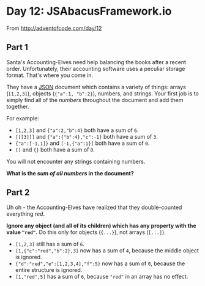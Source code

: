 Day 12: JSAbacusFramework.io
===

From http://adventofcode.com/day/12

Part 1
---

Santa's Accounting-Elves need help balancing the books after a recent order.  Unfortunately, their accounting software uses a peculiar storage format.  That's where you come in.

They have a [JSON](http://json.org/) document which contains a variety of things: arrays (`[1,2,3]`), objects (`{"a":1, "b":2}`), numbers, and strings.  Your first job is to simply find all of the _numbers_ throughout the document and add them together.

For example:

- `[1,2,3]` and `{"a":2,"b":4}` both have a sum of `6`.
- `[[[3]]]` and `{"a":{"b":4},"c":-1}` both have a sum of `3`.
- `{"a":[-1,1]}` and `[-1,{"a":1}]` both have a sum of `0`.
- `[]` and `{}` both have a sum of `0`.

You will not encounter any strings containing numbers.

**What is the _sum of all numbers_ in the document?**

Part 2
---

Uh oh - the Accounting-Elves have realized that they double-counted everything _red_.

**Ignore any object (and all of its children) which has any property with the value `"red"`.**  Do this only for objects (`{...}`), not arrays (`[...]`).

- `[1,2,3]` still has a sum of `6`.
- `[1,{"c":"red","b":2},3]` now has a sum of `4`, because the middle object is ignored.
- `{"d":"red","e":[1,2,3,4],"f":5}` now has a sum of `0`, because the entire structure is ignored.
- `[1,"red",5]` has a sum of `6`, because `"red"` in an array has no effect.
